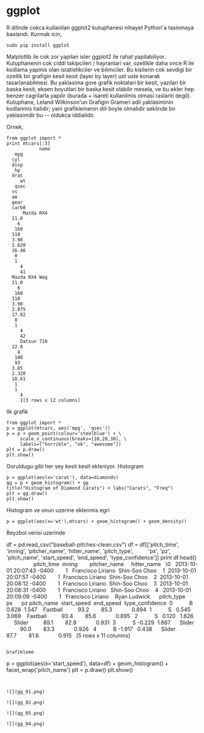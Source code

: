 # ggplot

R dilinde cokca kullanilan ggplot2 kutuphanesi nihayet Python'a
tasinmaya baslandi. Kurmak icin,

```
sudo pip install ggplot
```

Matplotlib ile cok zor yapilan isler ggplot2 ile rahat
yapilabiliyor. Kutuphanenin cok ciddi takipcileri / hayranlari var,
ozellikle daha once R ile kodlama yapmis olan istatistikciler ve
bilimciler. Bu kisilerin cok sevdigi bir ozellik bir grafigin kesit
kesit (layer by layer) ust uste konarak tasarlanabilmesi. Bu yaklasima
gore grafik noktalari bir kesit, yazilari bir baska kesit, eksen
boyutlari bir baska kesit olabilir mesela, ve bu ekler hep benzer
cagrilarla yapilir (burada + isareti kullanilmis olmasi raslanti
degil). Kutuphane, Leland Wilkinson'un Grafigin Grameri adli
yaklasiminin kodlanmis halidir; yani grafiklemenin dili boyle
olmalidir seklinde bir yaklasimdir bu -- oldukca iddialidir.

Ornek,

```
from ggplot import *
print mtcars[:3]
            name
   mpg
  cyl
  disp
   hp
  drat
     wt
   qsec
  vs
  am
  gear
  carb0
      Mazda RX4
  21.0
    6
   160
  110
  3.90
  2.620
  16.46
   0
   1
     4
     41
  Mazda RX4 Wag
  21.0
    6
   160
  110
  3.90
  2.875
  17.02
   0
   1
     4
     42
     Datsun 710
  22.8
    4
   108
   93
  3.85
  2.320
  18.61
   1
   1
     4
     1[3 rows x 12 columns]
```

Ilk grafik

```
from ggplot import *
p = ggplot(mtcars, aes('mpg', 'qsec'))
p = p + geom_point(colour='steelblue') + \
     scale_x_continuous(breaks=[10,20,30], \
     labels=["horrible", "ok", "awesome"])
plt = p.draw()
plt.show()
```

Goruldugu gibi her sey kesit kesit ekleniyor. Histogram

```
p = ggplot(aes(x='carat'), data=diamonds)
gg = p + geom_histogram() + gg
title("Histogram of Diamond Carats") + labs("Carats", "Freq")
plt = gg.draw()
plt.show()
```

Histogram ve onun uzerine eklenmis egri

```
p = ggplot(aes(x='wt'),mtcars) + geom_histogram() + geom_density()
```

Beyzbol verisi uzerinde

df = pd.read_csv("baseball-pitches-clean.csv")
df = df[['pitch_time', 'inning', 'pitcher_name', 'hitter_name', 'pitch_type',          'px', 'pz', 'pitch_name', 'start_speed', 'end_speed', 'type_confidence']]
print df.head()
                  pitch_time  inning
       pitcher_name
    hitter_name
  \0
  2013-10-01 20:07:43 -0400
       1
  Francisco Liriano  Shin-Soo Choo
   1  2013-10-01 20:07:57 -0400
       1  Francisco Liriano  Shin-Soo Choo
   2  2013-10-01 20:08:12 -0400
       1  Francisco Liriano  Shin-Soo Choo
   3  2013-10-01 20:08:31 -0400
       1  Francisco Liriano
  Shin-Soo Choo
   4
  2013-10-01 20:09:09 -0400
       1
  Francisco Liriano
   Ryan Ludwick
  
  pitch_type
     px
     pz pitch_name  start_speed  end_speed  type_confidence  0
          B  0.628  1.547
   Fastball
         93.2
       85.3
            0.894  1
          S
  0.545
  3.069
   Fastball
         93.4
       85.6
            0.895
  2
          S
  0.120
  1.826
     Slider
         89.1
       82.8
            0.931  3
          S -0.229  1.667
     Slider
         90.0
       83.3
            0.926
  4
          B -1.917
  0.438
     Slider
         87.7
       81.6
            0.915
  [5 rows x 11 columns]
```

Grafikleme

```
p = ggplot(aes(x='start_speed'), data=df) + geom_histogram() + facet_wrap('pitch_name')
plt = p.draw()
plt.show()
```


![](gg_01.png)

![](gg_02.png)

![](gg_05.png)

![](gg_04.png)

